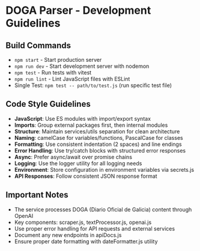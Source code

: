 # DOGA Parser - Development Guidelines

## Build Commands
- `npm start` - Start production server
- `npm run dev` - Start development server with nodemon
- `npm test` - Run tests with vitest
- `npm run lint` - Lint JavaScript files with ESLint
- Single Test: `npm test -- path/to/test.js` (run specific test file)

## Code Style Guidelines
- **JavaScript**: Use ES modules with import/export syntax
- **Imports**: Group external packages first, then internal modules
- **Structure**: Maintain services/utils separation for clean architecture
- **Naming**: camelCase for variables/functions, PascalCase for classes
- **Formatting**: Use consistent indentation (2 spaces) and line endings
- **Error Handling**: Use try/catch blocks with structured error responses
- **Async**: Prefer async/await over promise chains
- **Logging**: Use the logger utility for all logging needs
- **Environment**: Store configuration in environment variables via secrets.js
- **API Responses**: Follow consistent JSON response format

## Important Notes
- The service processes DOGA (Diario Oficial de Galicia) content through OpenAI
- Key components: scraper.js, textProcessor.js, openai.js
- Use proper error handling for API requests and external services
- Document any new endpoints in apiDocs.js
- Ensure proper date formatting with dateFormatter.js utility